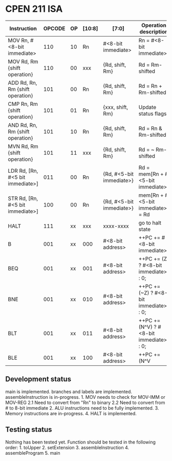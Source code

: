 # CPEN 211 ISA

| Instruction                        |   OPCODE  |   OP  |   [10:8]  |   [7:0]                       |   Operation description
|------------------------------------|-----------|-------|-----------|-------------------------------|--------------------------------
|MOV Rn, #<8-bit immediate>          |   110     |   10  |   Rn      |   #<8-bit immediate>          |   Rn = #<8-bit immediate>
|MOV Rd, Rm {shift operation}        |   110     |   00  |   xxx     |   {Rd, shift, Rm}             |   Rd = Rm-shifted
|ADD Rd, Rn, Rm {shift operation}    |   101     |   00  |   Rn      |   {Rd, shift, Rm}             |   Rd = Rn + Rm-shifted
|CMP Rn, Rm {shift operation}        |   101     |   01  |   Rn      |   {xxx, shift, Rm}            |   Update status flags
|AND Rd, Rn, Rm {shift operation}    |   101     |   10  |   Rn      |   {Rd, shift, Rm}             |   Rd = Rn & Rm-shifted
|MVN Rd, Rm {shift operation}        |   101     |   11  |   xxx     |   {Rd, shift, Rm}             |   Rd = ~ Rm-shifted
|LDR Rd, [Rn, #<5 bit immediate>]    |   011     |   00  |   Rn      |   {Rd, #<5-bit immediate>}    |   Rd = mem[Rn + #<5-bit immediate>]
|STR Rd, [Rn, #<5 bit immediate>]    |   100     |   00  |   Rn      |   {Rd, #<5-bit immediate>}    |   mem[Rn + #<5-bit immediate>] = Rd
|HALT                                |   111     |   xx  |   xxx     |   xxxx-xxxx                   |   go to halt state
|B <label>                           |   001     |   xx  |   000     |   #<8-bit address>            |   ++PC += #<8-bit immediate>
|BEQ <label>                         |   001     |   xx  |   001     |   #<8-bit address>            |   ++PC += (Z)       ? #<8-bit immediate> : 0;
|BNE <label>                         |   001     |   xx  |   010     |   #<8-bit address>            |   ++PC += (~Z)      ? #<8-bit immediate> : 0;
|BLT <label>                         |   001     |   xx  |   011     |   #<8-bit address>            |   ++PC += (N^V)     ? #<8-bit immediate> : 0;
|BLE <label>                         |   001     |   xx  |   100     |   #<8-bit address>            |   ++PC += (N^V | Z) ? #<8-bit immediate> : 0;


## Development status
main is implemented.
branches and labels are implemented.
assembleInstruction is in-progress.
	1. MOV needs to check for MOV-IMM or MOV-REG
		2.1 Need to convert from "Rn" to binary
		2.2 Need to convert from #<decimal number> to 8-bit immediate
	2. ALU instructions need to be fully implemented.
	3. Memory instructions are in-progress. 
	4. HALT is implemented.


## Testing status
Nothing has been tested yet.
Function should be tested in the following order:
	1. toUpper
	2. setExtension
	3. assembleInstruction
	4. assembleProgram
	5. main  

